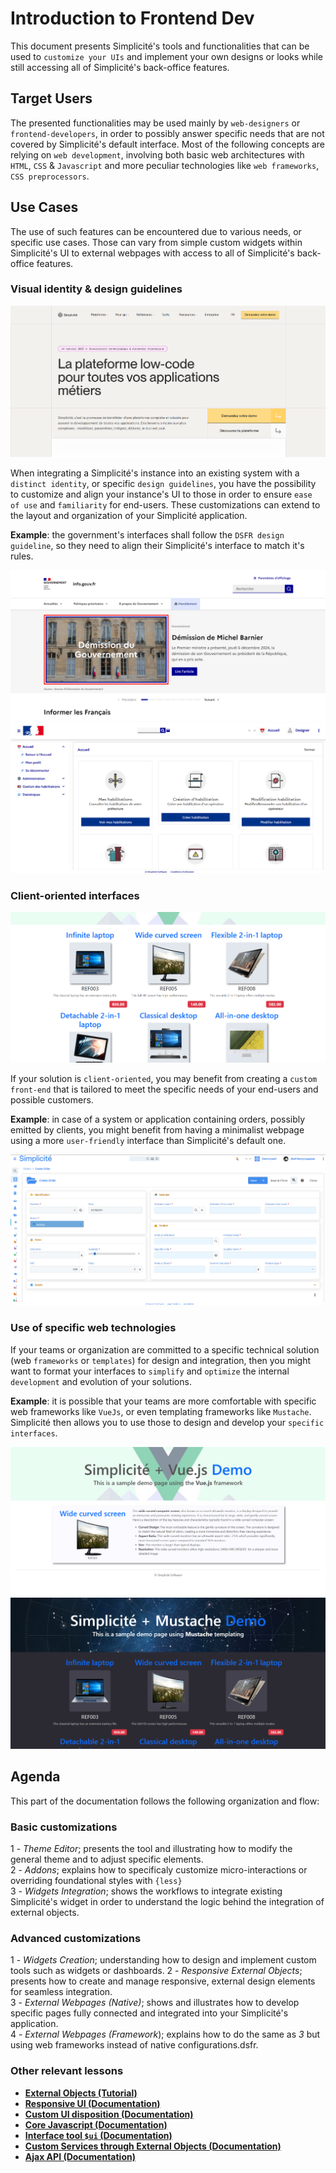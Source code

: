 Introduction to Frontend Dev
============================

This document presents Simplicité's tools and functionalities that can be used to `customize your UIs` and implement your own designs or looks while still accessing all of Simplicité's back-office features.

## Target Users

The presented functionalities may be used mainly by `web-designers` or `frontend-developers`, in order to possibly answer specific needs that are not covered by Simplicité's default interface.
Most of the following concepts are relying on `web development`, involving both basic web architectures with `HTML`, `CSS` & `Javascript` and more peculiar technologies like `web frameworks`, `CSS preprocessors`.

## Use Cases

The use of such features can be encountered due to various needs, or specific use cases. Those can vary from simple custom widgets within Simplicité's UI to external webpages with access to all of Simplicité's back-office features.

### Visual identity & design guidelines

![](identity-guidelines.png)

When integrating a Simplicité's instance into an existing system with a `distinct identity`, or specific `design guidelines`, you have the possibility to customize and align your instance's UI to those in order to ensure `ease of use` and `familiarity` for end-users.
These customizations can extend to the layout and organization of your Simplicité application.

**Example**: the government's interfaces shall follow the `DSFR design guideline`, so they need to align their Simplicité's interface to match it's rules.

![](dsfr-example.png)
![](dsfr-simplicite.png)

### Client-oriented interfaces

![](client-oriented-webpage.png)

If your solution is `client-oriented`, you may benefit from creating a `custom front-end` that is tailored to meet the specific needs of your end-users and possible customers.

**Example**: in case of a system or application containing orders, possibly emitted by clients, you might benefit from having a minimalist webpage using a more `user-friendly` interface than Simplicité's default one.

![](order-internal-page.png)

### Use of specific web technologies

If your teams or organization are committed to a specific technical solution (web `frameworks` or `templates`) for design and integration, then you might want to format your interfaces to `simplify` and `optimize` the internal `development` and evolution of your solutions.

**Example**: it is possible that your teams are more comfortable with specific web frameworks like `VueJs`, or even templating frameworks like `Mustache`. Simplicité then allows you to use those to design and develop your `specific interfaces`.

![](vue-webpage.png)
![](mustache-webpage.png)

## Agenda

This part of the documentation follows the following organization and flow:

### Basic customizations

1 - *Theme Editor*; presents the tool and illustrating how to modify the general theme and to adjust specific elements.  
2 - *Addons*; explains how to specificaly customize micro-interactions or overriding foundational styles with `{less}`  
3 - *Widgets Integration*; shows the workflows to integrate existing Simplicité's widget in order to understand the logic behind the integration of external objects.  

### Advanced customizations

1 - *Widgets Creation*; understanding how to design and implement custom tools such as widgets or dashboards.
2 - *Responsive External Objects*; presents how to create and manage responsive, external design elements for seamless integration.  
3 - *External Webpages (Native)*; shows and illustrates how to develop specific pages fully connected and integrated into your Simplicité's application.  
4 - *External Webpages (Framework*); explains how to do the same as *3* but using web frameworks instead of native configurations.dsfr.  

### Other relevant lessons

* [**External Objects (Tutorial)**](https://docs.simplicite.io/lesson/tutorial/development/external-object)  
* [**Responsive UI (Documentation)**](https://docs.simplicite.io/lesson/docs/ui/responsive)  
* [**Custom UI disposition (Documentation)**](https://docs.simplicite.io/lesson/docs/core/disposition-code-examples)  
* [**Core Javascript (Documentation)**](https://docs.simplicite.io/lesson/docs/core/javascript-code-examples)  
* [**Interface tool `$ui` (Documentation)**](https://docs.simplicite.io/lesson/docs/core/ui-tools-code-examples)  
* [**Custom Services through External Objects (Documentation)**](https://docs.simplicite.io/lesson/docs/integration/webservices/custom-services)  
* [**Ajax API (Documentation)**](https://docs.simplicite.io/lesson/docs/integration/librairies/ajax-api)  
